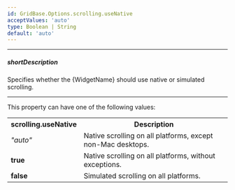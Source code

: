 ```yaml
---
id: GridBase.Options.scrolling.useNative
acceptValues: 'auto'
type: Boolean | String
default: 'auto'
---
```

---
##### shortDescription
Specifies whether the {WidgetName} should use native or simulated scrolling.

---
This property can have one of the following values:

<table class="dx-table">
    <tr>
        <th>scrolling.useNative</th>
        <th>Description</th>
    </tr>
    <tr>
        <td><i>"auto"</i></td>
        <td>Native scrolling on all platforms, except non-Mac desktops.</td>
    </tr>
    <tr>
        <td><b>true</b></td>
        <td>Native scrolling on all platforms, without exceptions.</td>
    </tr>
    <tr>
        <td><b>false</b></td>
        <td>Simulated scrolling on all platforms.</td>
    </tr>
</table>